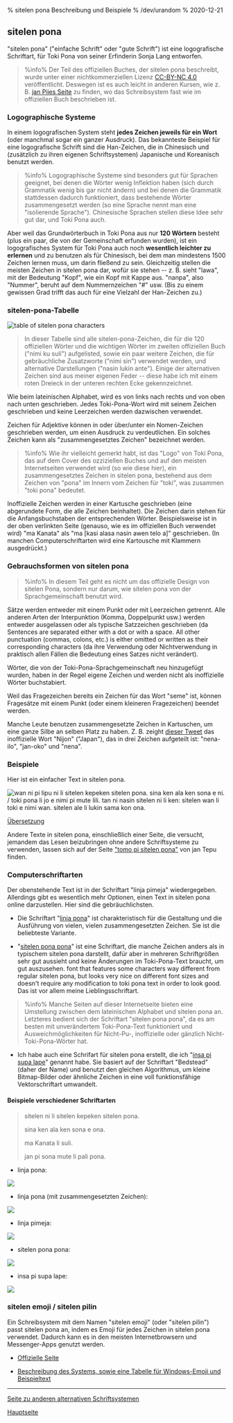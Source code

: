 % sitelen pona Beschreibung und Beispiele
% /dev/urandom
% 2020-12-21

## sitelen pona

"sitelen pona" ("einfache Schrift" oder "gute Schrift") ist eine logografische 
Schriftart, für Toki Pona von seiner Erfinderin Sonja Lang entworfen.

> %info%
> Der Teil des offiziellen Buches, der sitelen pona beschreibt, wurde unter 
> einer nichtkommerziellen Lizenz [CC-BY-NC 4.0](https://creativecommons.org/licenses/by-nc/4.0/) 
> veröffentlicht. Deswegen ist es auch leicht in anderen Kursen, wie z. B. 
> [jan Pijes Seite](http://tokipona.net/tp/janpije/hieroglyphs.php) zu finden, 
> wo das Schreibsystem fast wie im offiziellen Buch beschrieben ist.
>

### Logographische Systeme

In einem logografischen System steht **jedes Zeichen jeweils für ein Wort** 
(oder manchmal sogar ein ganzer Ausdruck). Das bekannteste Beispiel für 
eine logografische Schrift sind die Han-Zeichen, die in Chinesisch und 
(zusätzlich zu ihren eigenen Schriftsystemen) Japanische und Koreanisch 
benutzt werden.

> %info%
> Logographische Systeme sind besonders gut für Sprachen geeignet, bei denen 
> die Wörter wenig Inflektion haben (sich durch Grammatik wenig bis gar nicht 
> ändern) und bei denen die Grammatik stattdessen dadurch funktioniert, dass 
> bestehende Wörter zusammengesetzt werden (so eine Sprache nennt man eine 
> "isolierende Sprache"). Chinesische Sprachen stellen diese Idee sehr gut dar, 
> und Toki Pona auch.
>

Aber weil das Grundwörterbuch in Toki Pona aus nur **120 Wörtern** besteht 
(plus ein paar, die von der Gemeinschaft erfunden wurden), ist ein 
logografisches System für Toki Pona auch noch **wesentlich leichter zu 
erlernen** und zu benutzen als für Chinesisch, bei dem man mindestens 1500 
Zeichen lernen muss, um darin fließend zu sein. Gleichzeitig stellen die 
meisten Zeichen in sitelen pona dar, wofür sie stehen -- z. B. sieht "lawa", 
mit der Bedeutung "Kopf", wie ein Kopf mit Kappe aus. "nanpa", also "Nummer", 
beruht auf dem Nummernzeichen "\#" usw. (Bis zu einem gewissen Grad trifft 
das auch für eine Vielzahl der Han-Zeichen zu.)

### sitelen-pona-Tabelle

![table of sitelen pona characters](/sitelen_pona.gif)

> In dieser Tabelle sind alle sitelen-pona-Zeichen, die für die 120 offiziellen
> Wörter und die wichtigen Wörter im zweiten offiziellen Buch ("nimi ku suli")
> aufgelisted, sowie ein paar weitere Zeichen, die für gebräuchliche Zusatzworte
> ("nimi sin") verwendet werden, und alternative Darstellungen ("nasin lukin
> ante"). Einige der alternativen Zeichen sind aus meiner eigenen Feder -- diese
> habe ich mit einem roten Dreieck in der unteren rechten Ecke gekennzeichnet.

Wie beim lateinischen Alphabet, wird es von links nach rechts und von oben 
nach unten geschrieben. Jedes Toki-Pona-Wort wird mit seinem Zeichen geschrieben 
und keine Leerzeichen werden dazwischen verwendet.

Zeichen für Adjektive können in oder über/unter ein Nomen-Zeichen geschrieben 
werden, um einen Ausdruck zu verdeutlichen. Ein solches Zeichen kann als 
"zusammengesetztes Zeichen" bezeichnet werden.

> %info%
> Wie ihr vielleicht gemerkt habt, ist das "Logo" von Toki Pona, das auf dem 
> Cover des ozziziellen Buches und auf den meisten Internetseiten verwendet 
> wird (so wie diese hier), ein zusammengesetztes Zeichen in sitelen pona, 
> bestehend aus dem Zeichen von "pona" im Innern vom Zeichen für "toki", was 
> zusammen "toki pona" bedeutet.

Inoffizielle Zeichen werden in einer Kartusche geschrieben (eine abgerundete 
Form, die alle Zeichen beinhaltet). Die Zeichen darin stehen für die 
Anfangsbuchstaben der entsprechenden Wörter. Beispielsweise ist in der oben 
verlinkten Seite (genauso, wie es im offiziellen Buch verwendet wird) "ma 
Kanata" als "ma [kasi alasa nasin awen telo a]" geschrieben. (In manchen 
Computerschriftarten wird eine Kartousche mit Klammern ausgedrückt.)

### Gebrauchsformen von sitelen pona

> %info%
> In diesem Teil geht es nicht um das offizielle Design von sitelen Pona, 
> sondern nur darum, wie sitelen pona von der Sprachgemeinschaft benutzt 
> wird.

Sätze werden entweder mit einem Punkt oder mit Leerzeichen getrennt. Alle 
anderen Arten der Interpunktion (Komma, Doppelpunkt usw.) werden entweder 
ausgelassen oder als typische Satzzeichen geschrieben (da 
Sentences are separated either with a dot or with a space. All other punctuation
(commas, colons, etc.) is either omitted or written as their corresponding
characters (da ihre Verwendung oder Nichtverwendung in praktisch allen Fällen 
die Bedeutung eines Satzes nicht verändert).

Wörter, die von der Toki-Pona-Sprachgemeinschaft neu hinzugefügt wurden, 
haben in der Regel eigene Zeichen und werden nicht als inoffizielle 
Wörter buchstabiert.

Weil das Fragezeichen bereits ein Zeichen für das Wort "seme" ist, können 
Fragesätze mit einem Punkt (oder einem kleineren Fragezeichen) beendet werden.

Manche Leute benutzen zusammengesetzte Zeichen in Kartuschen, um eine ganze 
Silbe an selben Platz zu haben. Z. B. zeight [dieser Tweet](https://twitter.com/qvarie/status/1291755067851251712) das inoffizielle Wort "Nijon" ("Japan"), das in drei Zeichen aufgeteilt ist: 
"nena-ilo", "jan-oko" und "nena".

### Beispiele

Hier ist ein einfacher Text in sitelen pona. 

![wan ni pi lipu ni li sitelen kepeken sitelen pona. sina ken ala ken sona e ni.
/ toki pona li jo e nimi pi mute lili. tan ni nasin sitelen ni li ken: sitelen
wan li toki e nimi wan. sitelen ale li lukin sama kon
ona.](/sitelen_pona_example.png)

[Übersetzung](de/answers#sp)

Andere Texte in sitelen pona, einschließlich einer Seite, die versucht, 
jemandem das Lesen beizubringen ohne andere Schriftsysteme zu verwenden, 
lassen sich auf der Seite ["tomo pi sitelen pona"](https://davidar.github.io/tp/) 
von jan Tepu finden.

### Computerschriftarten

Der obenstehende Text ist in der Schriftart "linja pimeja" wiedergegeben. 
Allerdings gibt es wesentlich mehr Optionen, einen Text in sitelen pona online 
darzustellen. Hier sind die gebräuchlichsten.

 * Die Schriftart "[linja pona](musilili.net/linja-pona/)" ist charakteristisch 
   für die Gestaltung und die Ausführung von vielen, vielen zusammengesetzten 
   Zeichen. Sie ist die beliebteste Variante.

 * "[sitelen pona pona](https://jackhumbert.github.io/sitelen-pona-pona/)" ist 
   eine Schriftart, die manche Zeichen anders als in typischem sitelen pona 
   darstellt, dafür aber in mehreren Schriftgrößen sehr gut aussieht und keine 
   Änderungen im Toki-Pona-Text braucht, um gut auszusehen. 
   font that features some characters way different from regular sitelen pona,
   but looks very nice on different font sizes and doesn't require any
   modification to toki pona text in order to look good. Das ist vor allem 
   meine Lieblingsschriftart.

> %info%
> Manche Seiten auf dieser Internetseite bieten eine Umstellung zwischen 
> dem lateinischen Alphabet und sitelen pona an. Letzteres bedient sich der 
> Schriftart "sitelen pona pona", da es am besten mit unverändertem 
> Toki-Pona-Text funktioniert und Ausweichmöglichkeiten für Nicht-Pu-, 
> inoffizielle oder gänzlich Nicht-Toki-Pona-Wörter hat.
>

 * Ich habe auch eine Schrifart für sitelen pona erstellt, die ich "[insa 
 pi supa  lape](lentan/supalape)" genannt habe. Sie basiert auf der Schriftart 
 "Bedstead"(daher der Name) und benutzt den gleichen Algorithmus, um kleine 
 Bitmap-Bilder oder ähnliche Zeichen in eine voll funktionsfähige 
 Vektorschriftart umwandelt.

#### Beispiele verschiedener Schriftarten

>
> sitelen ni li sitelen kepeken sitelen pona.
>
> sina ken ala ken sona e ona.
>
> ma Kanata li suli.
>
> jan pi sona mute li pali pona.
>

* linja pona:

![](/lpona.png)

* linja pona (mit zusammengesetzten Zeichen):

![](/lpona2.png)

* linja pimeja:

![](/lpimeja.png)

* sitelen pona pona:

![](/spp.png)

* insa pi supa lape:

![](/insa.png)

### sitelen emoji / sitelen pilin

Ein Schreibsystem mit dem Namen "sitelen emoji" (oder "sitelen pilin") passt 
sitelen pona an, indem es Emoji für jedes Zeichen in sitelen pona verwendet. 
Dadurch kann es in den meisten Internetbrowsern und Messenger-Apps genutzt 
werden.

* [Offizielle Seite](https://sites.google.com/view/sitelenemoji)

* [Beschreibung des Systems, sowie eine Tabelle für Windows-Emoji und 
Beispieltext](https://omniglot.com/conscripts/sitelenemoji.htm)

---

[Seite zu anderen alternativen Schriftsystemen](de/x2)

[Hauptseite](de)
